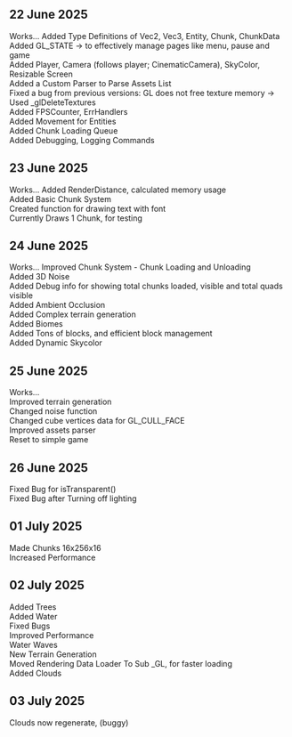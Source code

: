 ## 22 June 2025
Works...
Added Type Definitions of Vec2, Vec3, Entity, Chunk, ChunkData  
Added GL_STATE -> to effectively manage pages like menu, pause and game  
Added Player, Camera (follows player; CinematicCamera), SkyColor, Resizable Screen  
Added a Custom Parser to Parse Assets List  
Fixed a bug from previous versions: GL does not free texture memory -> Used \_glDeleteTextures  
Added FPSCounter, ErrHandlers  
Added Movement for Entities  
Added Chunk Loading Queue  
Added Debugging, Logging Commands  

## 23 June 2025
Works...
Added RenderDistance, calculated memory usage  
Added Basic Chunk System  
Created function for drawing text with font  
Currently Draws 1 Chunk, for testing  

## 24 June 2025
Works...
Improved Chunk System - Chunk Loading and Unloading  
Added 3D Noise  
Added Debug info for showing total chunks loaded, visible and total quads visible  
Added Ambient Occlusion  
Added Complex terrain generation  
Added Biomes  
Added Tons of blocks, and efficient block management  
Added Dynamic Skycolor  

## 25 June 2025
Works...  
Improved terrain generation  
Changed noise function  
Changed cube vertices data for GL_CULL_FACE  
Improved assets parser  
Reset to simple game  

## 26 June 2025
Fixed Bug for isTransparent()  
Fixed Bug after Turning off lighting  

## 01 July 2025
Made Chunks 16x256x16  
Increased Performance

## 02 July 2025
Added Trees  
Added Water  
Fixed Bugs  
Improved Performance  
Water Waves  
New Terrain Generation  
Moved Rendering Data Loader To Sub _GL, for faster loading  
Added Clouds  

## 03 July 2025
Clouds now regenerate, (buggy)  
